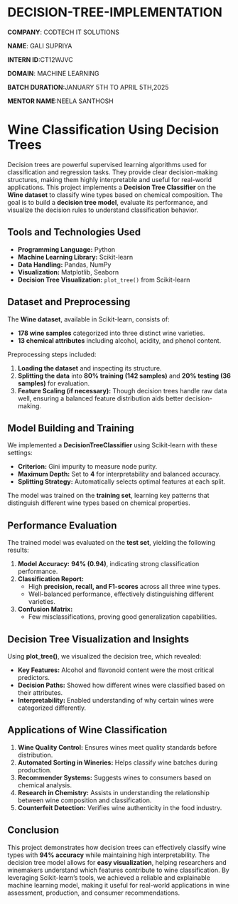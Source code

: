 # DECISION-TREE-IMPLEMENTATION

**COMPANY**: CODTECH IT SOLUTIONS

**NAME**: GALI SUPRIYA

**INTERN ID**:CT12WJVC

**DOMAIN**: MACHINE LEARNING

**BATCH DURATION**:JANUARY 5TH TO APRIL 5TH,2025

**MENTOR NAME**:NEELA SANTHOSH 

# Wine Classification Using Decision Trees  

Decision trees are powerful supervised learning algorithms used for classification and regression tasks. They provide clear decision-making structures, making them highly interpretable and useful for real-world applications. This project implements a **Decision Tree Classifier** on the **Wine dataset** to classify wine types based on chemical composition. The goal is to build a **decision tree model**, evaluate its performance, and visualize the decision rules to understand classification behavior.  

## Tools and Technologies Used  
- **Programming Language:** Python  
- **Machine Learning Library:** Scikit-learn  
- **Data Handling:** Pandas, NumPy  
- **Visualization:** Matplotlib, Seaborn  
- **Decision Tree Visualization:** `plot_tree()` from Scikit-learn  

## Dataset and Preprocessing  
The **Wine dataset**, available in Scikit-learn, consists of:  
- **178 wine samples** categorized into three distinct wine varieties.  
- **13 chemical attributes** including alcohol, acidity, and phenol content.  

Preprocessing steps included:  
1. **Loading the dataset** and inspecting its structure.  
2. **Splitting the data** into **80% training (142 samples)** and **20% testing (36 samples)** for evaluation.  
3. **Feature Scaling (if necessary):** Though decision trees handle raw data well, ensuring a balanced feature distribution aids better decision-making.  

## Model Building and Training  
We implemented a **DecisionTreeClassifier** using Scikit-learn with these settings:  
- **Criterion:** Gini impurity to measure node purity.  
- **Maximum Depth:** Set to **4** for interpretability and balanced accuracy.  
- **Splitting Strategy:** Automatically selects optimal features at each split.  

The model was trained on the **training set**, learning key patterns that distinguish different wine types based on chemical properties.  

## Performance Evaluation  
The trained model was evaluated on the **test set**, yielding the following results:  
1. **Model Accuracy:** **94% (0.94)**, indicating strong classification performance.  
2. **Classification Report:**  
   - High **precision, recall, and F1-scores** across all three wine types.  
   - Well-balanced performance, effectively distinguishing different varieties.  
3. **Confusion Matrix:**  
   - Few misclassifications, proving good generalization capabilities.  

## Decision Tree Visualization and Insights  
Using **plot_tree()**, we visualized the decision tree, which revealed:  
- **Key Features:** Alcohol and flavonoid content were the most critical predictors.  
- **Decision Paths:** Showed how different wines were classified based on their attributes.  
- **Interpretability:** Enabled understanding of why certain wines were categorized differently.  

## Applications of Wine Classification  
1. **Wine Quality Control:** Ensures wines meet quality standards before distribution.  
2. **Automated Sorting in Wineries:** Helps classify wine batches during production.  
3. **Recommender Systems:** Suggests wines to consumers based on chemical analysis.  
4. **Research in Chemistry:** Assists in understanding the relationship between wine composition and classification.  
5. **Counterfeit Detection:** Verifies wine authenticity in the food industry.  

## Conclusion  
This project demonstrates how decision trees can effectively classify wine types with **94% accuracy** while maintaining high interpretability. The decision tree model allows for **easy visualization**, helping researchers and winemakers understand which features contribute to wine classification. By leveraging Scikit-learn’s tools, we achieved a reliable and explainable machine learning model, making it useful for real-world applications in wine assessment, production, and consumer recommendations.
